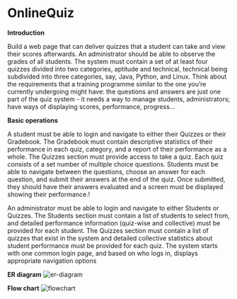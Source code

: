 # OnlineQuiz

**Introduction**

Build a web page that can deliver quizzes that a student can take and view their scores 
afterwards. An administrator should be able to observe the grades of all students.
The system must contain a set of at least four quizzes divided into two categories, aptitude 
and technical, technical being subdivided into three categories, say, Java, Python, and 
Linux.
Think about the requirements that a training programme similar to the one you’re currently 
undergoing might have: the questions and answers are just one part of the quiz system - it 
needs a way to manage students, administrators; have ways of displaying scores, 
performance, progress…

**Basic operations**

A student must be able to login and navigate to either their Quizzes or their Gradebook. The 
Gradebook must contain descriptive statistics of their performance in each quiz, category, 
and a report of their performance as a whole. The Quizzes section must provide access to 
take a quiz. Each quiz consists of a set number of multiple choice questions. Students must 
be able to navigate between the questions, choose an answer for each question, and submit 
their answers at the end of the quiz. Once submitted, they should have their answers 
evaluated and a screen must be displayed showing their performance.!


An administrator must be able to login and navigate to either Students or Quizzes. The 
Students section must contain a list of students to select from, and detailed performance 
information (quiz-wise and collective) must be provided for each student. The Quizzes 
section must contain a list of quizzes that exist in the system and detailed collective 
statistics about student performance must be provided for each quiz.
The system starts with one common login page, and based on who logs in, displays 
appropriate navigation options

**ER diagram**
![er-diagram](https://user-images.githubusercontent.com/44130212/182846627-dd3f6d47-2ba3-4836-ae2b-d7754a676c9d.png)


**Flow chart**
![flowchart](https://user-images.githubusercontent.com/44130212/182847075-10655146-1aa7-4306-b133-e334e8f4a7c9.png)




